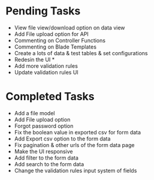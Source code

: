 # Pending Tasks
- View file view/download option on data view
- Add File upload option for API
- Commenting on Controller Functions
- Commenting on Blade Templates
- Create a lots of data & test tables & set configurations
- Redesin the UI *
- Add more validation rules
- Update validation rules UI

# Completed Tasks
- Add a file model
- Add File upload option
- Forgot password option
- Fix the boolean value in exported csv for form data
- Add Export csv option to the form data
- Fix pagination & other urls of the form data page
- Make the UI responsive
- Add filter to the form data
- Add search to the form data
- Change the validation rules input system of fields